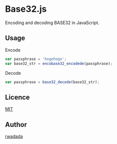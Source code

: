 Base32.js
====

Encoding and decoding BASE32 in JavaScript.

## Usage
 Encode
 ```javascript
 var passphrase = 'hogehoge';
 var base32_str = encobase32_encodede(passphrase);
 ```
 Decode
 ```javascript
 var passphrase = base32_decode(base32_str);
```

## Licence

[MIT](https://github.com/rwadada/base32/blob/master/LICENSE)

## Author

[rwadada](https://github.com/rwadada)